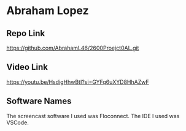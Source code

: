 # Abraham Lopez

## Repo Link
https://github.com/AbrahamL46/2600Proejct0AL.git

## Video Link
https://youtu.be/HsdigHhwBtI?si=GYFq6uXYD8HhAZwF

## Software Names
The screencast software I used was Floconnect. The IDE I used was VSCode.